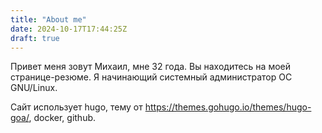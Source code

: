 ```yaml
---
title: "About me"
date: 2024-10-17T17:44:25Z
draft: true
---
```

Привет меня зовут Михаил, мне 32 года. Вы находитесь на моей странице-резюме. Я начинающий системный администратор ОС GNU/Linux.

Сайт использует hugo, тему от https://themes.gohugo.io/themes/hugo-goa/, docker, github.
